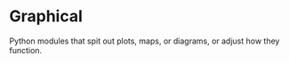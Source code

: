 Graphical
=========

Python modules that spit out plots, maps, or diagrams, or adjust how they function.
